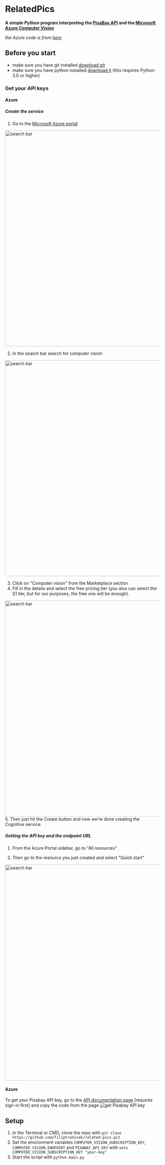 # RelatedPics
**A simple Python program interpreting the [PixaBay API](https://pixabay.com/api/docs/) and the [Microsoft Azure Computer Vision](https://azure.microsoft.com/en-us/services/cognitive-services/computer-vision/)**


*the Azure code is from [here](https://docs.microsoft.com/en-us/azure/cognitive-services/computer-vision/quickstarts-sdk/python-sdk)*

## Before you start
* make sure you have git installed [download git](https://git-scm.com/)
* make sure you have python installed [download it](https://www.python.org/downloads/) (this requires Python 3.0 or higher)
### Get your API keys
#### Azure

##### Create the service
1. Go to the [Microsoft Azure portal](https://portal.azure.com/#home)

<img src="https://files.catbox.moe/x3s2pk.jpeg" alt="search bar" width="700"/>


2. In the search bar search for computer vision
<img src="https://files.catbox.moe/wmonds.jpeg" alt="search bar" width="700"/>

3. Click on "Computer vision" from the Marketplace section
4. Fill in the details and select the free pricing tier (you also can select the S1 tier, but for our purposes, the free one will be enough).
<img src="https://files.catbox.moe/g68die.jpeg" alt="search bar" width="700"/>
5. Then just hit the Create button and now we're done creating the Cognitive service.

##### Getting the API key and the endpoint URL
1. From the Azure Portal sidebar, go to "All resources"

2. Then go to the resource you just created and select "Quick start"
<img src="https://files.catbox.moe/04gbl1.jpeg" alt="search bar" width="700"/>

#### Azure
To get your Pixabay API key, go to the [API documentation page](https://pixabay.com/api/docs/) [requires sign-in first] and copy the code from the page
![get Pixabay API key](https://files.catbox.moe/5vwn1n.png)
## Setup

1. In the Terminal or CMD, clone the repo with ```git clone https://github.com/filiptronicek/related-pics.git```
2. Set the environment variables `COMPUTER_VISION_SUBSCRIPTION_KEY`, `COMPUTER_VISION_ENDPOINT` and `PIXABAY_API_KEY` with ```setx COMPUTER_VISION_SUBSCRIPTION_KEY "your-key"```
3. Start the script with `python main.py`
